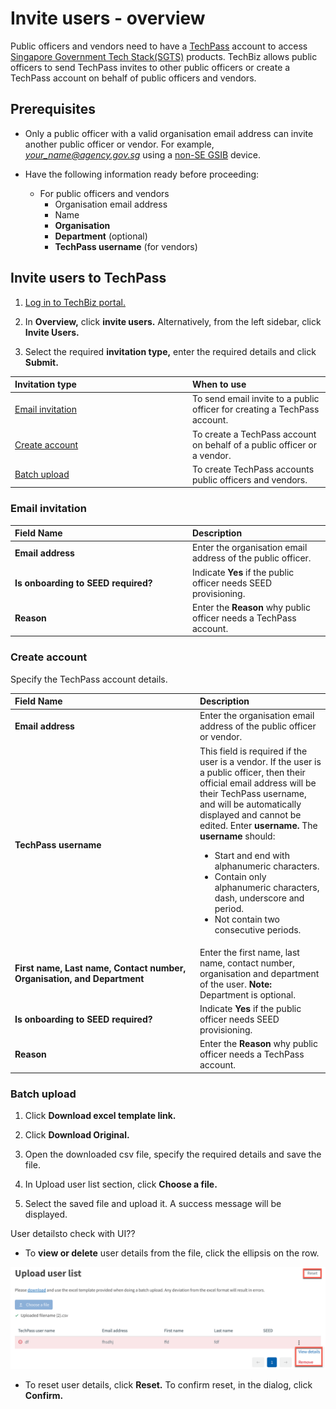 # Invite users - overview

Public officers and vendors need to have a [TechPass](https://www.developer.tech.gov.sg/products/categories/digital-identity/techpass/overview.html) account to access [Singapore Government Tech Stack(SGTS)](https://www.developer.tech.gov.sg/singapore-government-tech-stack/overview/index.html) products. TechBiz allows public officers to send TechPass invites to other public officers or create a TechPass account on behalf of public officers and vendors.

## Prerequisites

- Only a public officer with a valid organisation email address can invite another public officer or vendor. For example, *your_name@agency.gov.sg* using a [non-SE GSIB](glossary) device.

- Have the following information ready before proceeding:
  - For public officers and vendors
    - Organisation email address
    - Name
    - **Organisation**
    - **Department** (optional)
    - **TechPass username** (for vendors)

## Invite users to TechPass

1.  [Log in to TechBiz portal.](log_in_to_TechBiz_portal.md)

2.  In **Overview,** click **invite users.** Alternatively, from the left sidebar, click **Invite Users.**

3.  Select the required **invitation type,** enter the required details and click **Submit.**

| <div style="width:270px">Invitation type</div>  | When to use |
| :------------------------------------------ |:-------------|
| [Email invitation](#email-invitation)| To send email invite to a public officer for creating a TechPass account.
| [Create account](#create-account) | To create a TechPass account on behalf of a public officer or a vendor.
| [Batch upload](#batch-upload)| To create TechPass accounts public officers and vendors.

### Email invitation

| <div style="width:270px">Field Name</div>  | Description |
| :------------------------------------------ |:-------------|
| **Email address**| Enter the organisation email address of the public officer.
| **Is onboarding to SEED required?** | Indicate **Yes** if the public officer needs SEED provisioning.
| **Reason** | Enter the **Reason** why public officer needs a TechPass account.

### Create account

Specify the TechPass account details.

| <div style="width:270px">Field Name</div>  | Description |
| :------------------------------------------ |:-------------|
| **Email address**| Enter the organisation email address of the public officer or vendor.
| **TechPass username** | This field is required if the user is a vendor. If the user is a public officer, then their official email address will be their TechPass username, and will be automatically displayed and cannot be edited. Enter **username.** The **username** should: <ul><li>Start and end with alphanumeric characters.</li><li>Contain only alphanumeric characters, dash, underscore and period.</li><li>Not contain two consecutive periods.</li></ul>
| **First name,** **Last name,** **Contact number,** **Organisation, and Department**| Enter the first name, last name, contact number, organisation and department of the user. **Note:** Department is optional.
| **Is onboarding to SEED required?** | Indicate **Yes** if the public officer needs SEED provisioning.
| **Reason** | Enter the **Reason** why public officer needs a TechPass account.

### Batch upload

1.  Click **Download excel template link.**

2. Click **Download Original.**

3.  Open the downloaded csv file, specify the required details and save the file.
4.  In Upload user list section, click **Choose a file.**
5.  Select the saved file and upload it. A success message will be displayed.

User detailsto check with UI?? 

- To **view or delete** user details from the file, click the ellipsis on the row.

<kbd>![Batch_upload_3](/images/batch_upload_3.png ':size=60%')</kbd>

- To reset user details, click **Reset.** To confirm reset, in the dialog, click **Confirm.**